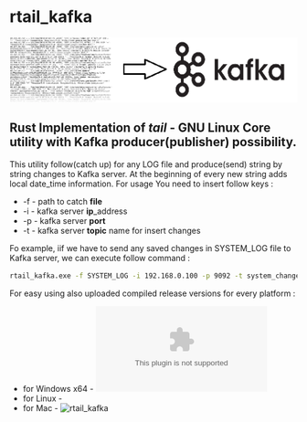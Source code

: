 # rtail_kafka
![alt text](https://github.com/aazizov/rtail_kafka/blob/master/rtail_kafka.png?raw=true)
## Rust Implementation of _tail_ - GNU Linux Core utility with Kafka producer(publisher) possibility.
This utility follow(catch up) for any LOG file and produce(send) string by string changes to Kafka server.
At the beginning of every new string adds local date_time information.
For usage You need to insert follow keys :
- -f - path to catch **file**
- -i - kafka server **ip**_address
- -p - kafka server **port**
- -t - kafka server **topic** name for insert changes

Fo example, iif we have to send any saved changes in SYSTEM_LOG file to Kafka server, we can execute follow command :
```bash
rtail_kafka.exe -f SYSTEM_LOG -i 192.168.0.100 -p 9092 -t system_changes
```
For easy using also uploaded compiled release versions for every platform : 
- for Windows x64 - ![rtail_kafka.exe](https://github.com/aazizov/rtail_kafka/blob/master/releases/rtail_kafka.exe)
- for Linux - 
- for Mac - ![rtail_kafka](https://github.com/aazizov/rtail_kafka/blob/master/releases/rtail_kafka)


